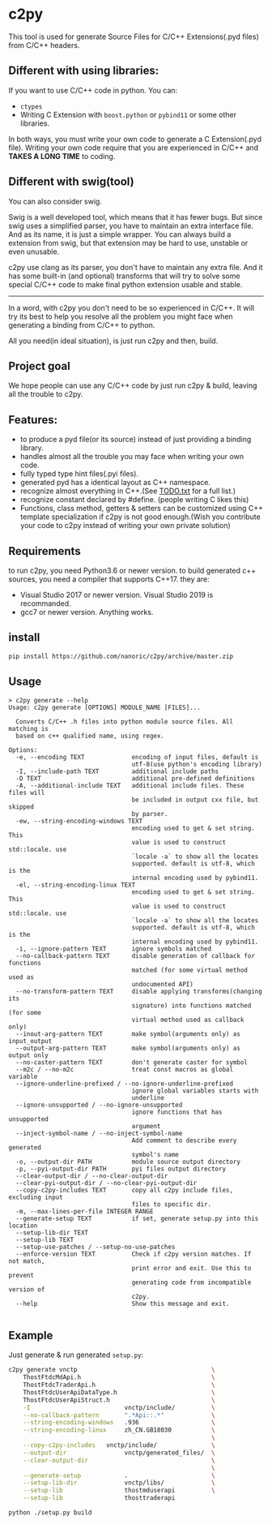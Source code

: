 # c2py

This tool is used for generate Source Files for C/C++ Extensions(.pyd files) from C/C++ headers.

## Different with using libraries:

If you want to use C/C++ code in python. You can:
 * ```ctypes```
 * Writing C Extension with ```boost.python``` or ```pybind11``` or some other libraries.

In both ways, you must write your own code to generate a C Extension(.pyd file).
Writing your own code require that you are experienced in C/C++ 
and **TAKES A LONG TIME** to coding.

## Different with swig(tool)

You can also consider swig.

Swig is a well developed tool, which means that it has fewer bugs.
But since swig uses a simplified parser, you have to maintain an extra interface file.
And as its name, it is just a simple wrapper. You can always build a extension from swig, 
but that extension may be hard to use, unstable or even unusable. 

c2py use clang as its parser, you don't have to maintain any extra file.
And it has some built-in (and optional) transforms that will try to solve some 
special C/C++ code to make final python extension usable and stable.

------

In a word, with c2py you don't need to be so experienced in C/C++.
It will try its best to help you 
resolve all the problem you might face 
when generating a binding from C/C++ to python.

All you need(in ideal situation), is just run c2py and then, build.

## Project goal
We hope people can use any C/C++ code by just run c2py & build,
leaving all the trouble to c2py.

## Features:
 * to produce a pyd file(or its source) instead of just providing a binding library.
 * handles almost all the trouble you may face when writing your own code.
 * fully typed type hint files(.pyi files).
 * generated pyd has a identical layout as C++ namespace.
 * recognize almost everything in C++.(See [TODO.txt](./TODO.txt) for a full list.)
 * recognize constant declared by #define. (people writing C likes this)
 * Functions, class method, getters & setters can be customized using C++ template specialization
  if c2py is not good enough.(Wish you contribute your code to c2py instead of writing your own private solution)

## Requirements

to run c2py, you need Python3.6 or newer version.
to build generated c++ sources, you need a compiler that supports C++17. they are:
 
 * Visual Studio 2017 or newer version. Visual Studio 2019 is recommanded.
 * gcc7 or newer version. Anything works.

## install
```bash
pip install https://github.com/nanoric/c2py/archive/master.zip
```

## Usage
```text
> c2py generate --help
Usage: c2py generate [OPTIONS] MODULE_NAME [FILES]...

  Converts C/C++ .h files into python module source files. All matching is
  based on c++ qualified name, using regex.

Options:
  -e, --encoding TEXT             encoding of input files, default is
                                  utf-8(use python's encoding library)
  -I, --include-path TEXT         additional include paths
  -D TEXT                         additional pre-defined definitions
  -A, --additional-include TEXT   additional include files. These files will
                                  be included in output cxx file, but skipped
                                  by parser.
  -ew, --string-encoding-windows TEXT
                                  encoding used to get & set string. This
                                  value is used to construct std::locale. use
                                  `locale -a` to show all the locates
                                  supported. default is utf-8, which is the
                                  internal encoding used by pybind11.
  -el, --string-encoding-linux TEXT
                                  encoding used to get & set string. This
                                  value is used to construct std::locale. use
                                  `locale -a` to show all the locates
                                  supported. default is utf-8, which is the
                                  internal encoding used by pybind11.
  -i, --ignore-pattern TEXT       ignore symbols matched
  --no-callback-pattern TEXT      disable generation of callback for functions
                                  matched (for some virtual method used as
                                  undocumented API)
  --no-transform-pattern TEXT     disable applying transforms(changing its
                                  signature) into functions matched (for some
                                  virtual method used as callback only)
  --inout-arg-pattern TEXT        make symbol(arguments only) as input_output
  --output-arg-pattern TEXT       make symbol(arguments only) as output only
  --no-caster-pattern TEXT        don't generate caster for symbol
  --m2c / --no-m2c                treat const macros as global variable
  --ignore-underline-prefixed / --no-ignore-underline-prefixed
                                  ignore global variables starts with
                                  underline
  --ignore-unsupported / --no-ignore-unsupported
                                  ignore functions that has unsupported
                                  argument
  --inject-symbol-name / --no-inject-symbol-name
                                  Add comment to describe every generated
                                  symbol's name
  -o, --output-dir PATH           module source output directory
  -p, --pyi-output-dir PATH       pyi files output directory
  --clear-output-dir / --no-clear-output-dir
  --clear-pyi-output-dir / --no-clear-pyi-output-dir
  --copy-c2py-includes TEXT       copy all c2py include files, excluding input
                                  files to specific dir.
  -m, --max-lines-per-file INTEGER RANGE
  --generate-setup TEXT           if set, generate setup.py into this location
  --setup-lib-dir TEXT
  --setup-lib TEXT
  --setup-use-patches / --setup-no-use-patches
  --enforce-version TEXT          Check if c2py version matches. If not match,
                                  print error and exit. Use this to prevent
                                  generating code from incompatible version of
                                  c2py.
  --help                          Show this message and exit.


```

## Example
Just generate & run generated ```setup.py```: 
```bash
c2py generate vnctp                                     \
    ThostFtdcMdApi.h                                    \
    ThostFtdcTraderApi.h                                \
    ThostFtdcUserApiDataType.h                          \
    ThostFtdcUserApiStruct.h                            \
    -I                          vnctp/include/          \
    --no-callback-pattern       ".*Api::.*"             \
    --string-encoding-windows   .936                    \
    --string-encoding-linux     zh_CN.GB18030           \
                                                        \
    --copy-c2py-includes   vnctp/include/               \
    --output-dir                vnctp/generated_files/  \
    --clear-output-dir                                  \
                                                        \
    --generate-setup            .                       \
    --setup-lib-dir             vnctp/libs/             \
    --setup-lib                 thostmduserapi          \
    --setup-lib                 thosttraderapi

python ./setup.py build
```
